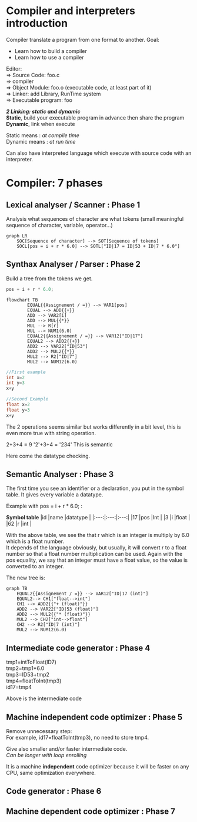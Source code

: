 # Compiler and interpreters introduction

Compiler translate a program from one format to another.
Goal:

-   Learn how to build a compiler
-   Learn how to use a compiler

Editor:  
=> Source Code: foo.c  
=> compiler  
=> Object Module: foo.o (executable code, at least part of it)  
=> Linker: add Library, RunTime system  
=> Executable program: foo

**_2 Linking: static and dynamic_**  
**Static**, build your executable program in advance then share the program  
**Dynamic**, link when execute

Static means : _at compile time_  
Dynamic means : _at run time_

Can also have interpreted language which execute with source code with an interpreter.

# Compiler: 7 phases

## Lexical analyser / Scanner : Phase 1

Analysis what sequences of character are what tokens (small meaningful sequence of character, variable, operator...)

```mermaid
graph LR
    SOC[Sequence of character] --> SOT[Sequence of tokens]
    SOCL[pos = i + r * 6.0] --> SOTL["ID|17 = ID|53 + ID|7 * 6.0"]
```

## Synthax Analyser / Parser : Phase 2

Build a tree from the tokens we get.

```js
pos = i + r * 6.0;
```

```mermaid
flowchart TB
        EQUAL{{Assignement / =}} --> VAR1[pos]
        EQUAL --> ADD{{+}}
        ADD --> VAR2[i]
        ADD --> MUL{{*}}
        MUL --> R[r]
        MUL --> NUM1(6.0)
        EQUAL2{{Assignement / =}} --> VAR12["ID|17"]
        EQUAL2 --> ADD2{{+}}
        ADD2 --> VAR22["ID|53"]
        ADD2 --> MUL2{{*}}
        MUL2 --> R2["ID|7"]
        MUL2 --> NUM12(6.0)
```

```C
//First example
int x=2
int y=3
x+y

//Second Example
float x=2
float y=3
x+y
```

The 2 operations seems similar but works differently in a bit level, this is even more true with string operation.

2+3+4 = 9
'2'+3+4 = '234'
This is semantic

Here come the datatype checking.

## Semantic Analyser : Phase 3

The first time you see an identifier or a declaration, you put in the symbol table. It gives every variable a datatype.

Example with pos = i + r \* 6.0; :

**Symbol table**
|id |name |datatype |
|:---:|:---:|:---:|
|17 |pos |Int |
|3 |i |float |
|62 |r |int |

With the above table, we see the that r which is an integer is multiply by 6.0 which is a float number.  
It depends of the language obviously, but usually, it will convert r to a float number so that a float number multiplication can be used.
Again with the pos equality, we say that an integer must have a float value, so the value is converted to an integer.

The new tree is:

```mermaid
graph TB
    EQUAL2{{Assignement / =}} --> VAR12["ID|17 (int)"]
    EQUAL2--> CH1["float-->int"]
    CH1 --> ADD2{{"+ (float)"}}
    ADD2 --> VAR22["ID|53 (float)"]
    ADD2 --> MUL2{{"* (float)"}}
    MUL2 --> CH2["int-->float"]
    CH2 --> R2["ID|7 (int)"]
    MUL2 --> NUM12(6.0)
```

## Intermediate code generator : Phase 4

tmp1=intToFloat(ID7)  
tmp2=tmp1\*6.0  
tmp3=ID53+tmp2  
tmp4=floatToInt(tmp3)  
id17=tmp4

Above is the intermediate code

## Machine independent code optimizer : Phase 5

Remove unnecessary step:  
For example, id17=floatToInt(tmp3), no need to store tmp4.

Give also smaller and/or faster intermediate code.  
_Can be longer with loop enrolling_

It is a machine **independent** code optimizer because it will be faster on any CPU, same optimization everywhere.

## Code generator : Phase 6



## Machine dependent code optimizer : Phase 7

